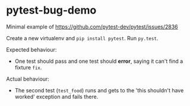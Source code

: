# pytest-bug-demo
Minimal example of https://github.com/pytest-dev/pytest/issues/2836

Create a new virtualenv and `pip install pytest`. Run `py.test`.

Expected behaviour:
* One test should pass and one test should **error**, saying it can't find a fixture `fix`.

Actual behaviour:
* The second test (`test_food`) runs and gets to the 'this shouldn't have worked' exception and fails there.
